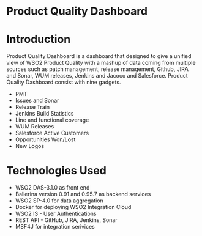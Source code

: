 # Product Quality Dashboard

# Introduction

Product Quality Dashboard is a dashboard that designed to give a unified view of WSO2 Product Quality with a mashup of data coming from multiple sources such as patch management, release management, Github, JIRA and Sonar, WUM releases, Jenkins and Jacoco and Salesforce. Product Quality Dashboard consist with nine gadgets.

  - PMT
  - Issues and Sonar
  - Release Train
  - Jenkins Build Statistics
  - Line and functional coverage
  - WUM Releases
  - Salesforce Active Customers
  - Opportunities Won/Lost
  - New Logos

# Technologies Used

  - WSO2 DAS-3.1.0 as front end
  - Ballerina version 0.91 and 0.95.7 as backend services
  - WSO2 SP-4.0 for data aggregation
  - Docker for deploying WSO2 Integration Cloud
  - WSO2 IS - User Authentications
  - REST API - GitHub, JIRA, Jenkins, Sonar 
  - MSF4J for integration serivices
